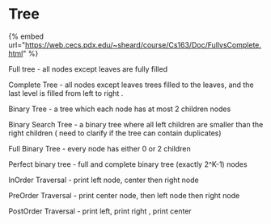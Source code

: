 # Tree

{% embed url="https://web.cecs.pdx.edu/~sheard/course/Cs163/Doc/FullvsComplete.html" %}

Full tree - all nodes except leaves are fully filled

Complete Tree - all nodes except leaves trees filled to the leaves, and the last level is filled from left to right .

Binary Tree - a tree which each node has at most 2 children nodes 

Binary Search Tree - a binary tree where all left children are smaller than the right children \( need to clarify if the tree can contain duplicates\) 

Full Binary Tree - every node has either 0 or 2 children 

Perfect binary tree - full and complete binary tree \(exactly 2^K-1\) nodes

InOrder Traversal - print left node, center then right node 

PreOrder Traversal - print center node, then left node then right node 

PostOrder Traversal - print left, print right , print center 

 



